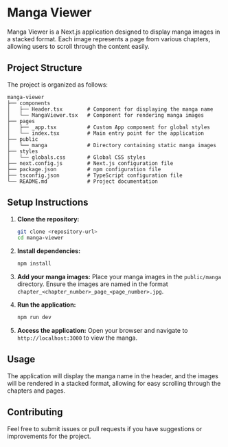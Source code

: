 # Manga Viewer

Manga Viewer is a Next.js application designed to display manga images in a stacked format. Each image represents a page from various chapters, allowing users to scroll through the content easily.

## Project Structure

The project is organized as follows:

```
manga-viewer
├── components
│   ├── Header.tsx        # Component for displaying the manga name
│   └── MangaViewer.tsx   # Component for rendering manga images
├── pages
│   ├── _app.tsx          # Custom App component for global styles
│   └── index.tsx         # Main entry point for the application
├── public
│   └── manga             # Directory containing static manga images
├── styles
│   └── globals.css       # Global CSS styles
├── next.config.js        # Next.js configuration file
├── package.json          # npm configuration file
├── tsconfig.json         # TypeScript configuration file
└── README.md             # Project documentation
```

## Setup Instructions

1. **Clone the repository:**
   ```bash
   git clone <repository-url>
   cd manga-viewer
   ```

2. **Install dependencies:**
   ```bash
   npm install
   ```

3. **Add your manga images:**
   Place your manga images in the `public/manga` directory. Ensure the images are named in the format `chapter_<chapter_number>_page_<page_number>.jpg`.

4. **Run the application:**
   ```bash
   npm run dev
   ```

5. **Access the application:**
   Open your browser and navigate to `http://localhost:3000` to view the manga.

## Usage

The application will display the manga name in the header, and the images will be rendered in a stacked format, allowing for easy scrolling through the chapters and pages.

## Contributing

Feel free to submit issues or pull requests if you have suggestions or improvements for the project.